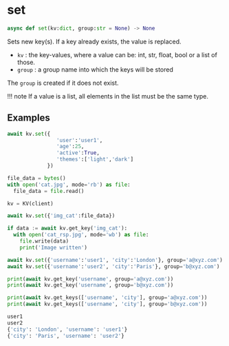 # set

```py
async def set(kv:dict, group:str = None) -> None
```

Sets new key(s). If a key already exists, the value is replaced.

- `kv` : the key-values, where a value can be: int, str, float, bool or a list of those.
- `group` : a group name into which the keys will be stored

The `group` is created if it does not exist.


!!! note
    If a value is a list, all elements in the list must be the same type.

## Examples

```py title='Various'
await kv.set({
                'user':'user1',
                'age':25,
                'active':True,
                'themes':['light','dark']
             })
```

```py title='Blob'
file_data = bytes()
with open('cat.jpg', mode='rb') as file:
  file_data = file.read()

kv = KV(client)

await kv.set({'img_cat':file_data})

if data := await kv.get_key('img_cat'):
  with open('cat_rsp.jpg', mode='wb') as file:
    file.write(data)
    print('Image written')
```


```py title='Groups'
await kv.set({'username':'user1', 'city':'London'}, group='a@xyz.com')
await kv.set({'username':'user2', 'city':'Paris'}, group='b@xyz.com')

print(await kv.get_key('username', group='a@xyz.com'))
print(await kv.get_key('username', group='b@xyz.com'))

print(await kv.get_keys(['username', 'city'], group='a@xyz.com'))
print(await kv.get_keys(['username', 'city'], group='b@xyz.com'))
```

```sh title='Output'
user1
user2
{'city': 'London', 'username': 'user1'}
{'city': 'Paris', 'username': 'user2'}
```
